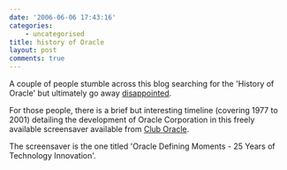 ```yaml
---
date: '2006-06-06 17:43:16'
categories:
    - uncategorised
title: history of Oracle
layout: post
comments: true
---
```


A couple of people stumble across this blog searching for the 'History
of Oracle' but ultimately go away
[disappointed](http://www.nbrightside.com/blog/2006/02/01/a-short-history-of-oracle-blogging/).

For those people, there is a brief but interesting timeline (covering
1977 to 2001) detailing the development of Oracle Corporation in this
freely available screensaver available from [Club
Oracle](http://www.oracle.com/cluboracle/screensavers.html).

The screensaver is the one titled 'Oracle Defining Moments - 25 Years of
Technology Innovation'.

